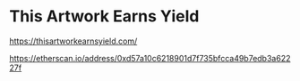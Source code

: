 # This Artwork Earns Yield

https://thisartworkearnsyield.com/

https://etherscan.io/address/0xd57a10c6218901d7f735bfcca49b7edb3a62227f

